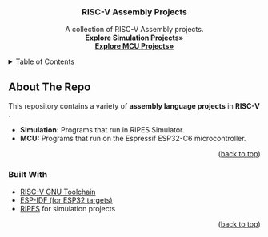 <!-- Improved compatibility of back to top link: See: https://github.com/othneildrew/Best-README-Template/pull/73 --> 
<a id="readme-top"></a>

<!-- PROJECT LOGO 
<br />
<div align="center">
  <a href="https://github.com/yusufkenaroglu/Assembly-Projects">
    <img src="images/logo.png" alt="Logo" width="80" height="80">
  </a>
-->
  <h3 align="center">RISC-V Assembly Projects</h3>

  <p align="center">
    A collection of RISC-V Assembly projects.
    <br />
    <a href="https://github.com/yusufkenaroglu/Assembly-Projects/tree/main/RISC-V/Simulation/README.md"><strong>Explore Simulation Projects»</strong></a>
    <br />
    <a href="https://github.com/yusufkenaroglu/Assembly-Projects/tree/main/RISC-V/MCU/README.md"><strong>Explore MCU Projects»</strong></a>
  </p>
</div>



<!-- TABLE OF CONTENTS -->
<details>
  <summary>Table of Contents</summary>
  <ol>
    <li>
      <a href="#about-the-project">About The Repo</a>
      <ul>
        <li><a href="#built-with">Built With</a></li>
      </ul>
    </li>
    <li>
      <a href="#getting-started">Getting Started</a>
      <ul>
        <li><a href="#prerequisites">Prerequisites</a></li>
        <li><a href="#installation">Installation</a></li>
      </ul>
    </li>
    <li><a href="#usage">Usage</a></li>
    <li><a href="#roadmap">Roadmap</a></li>
    <li><a href="#contributing">Contributing</a></li>
    <li><a href="#license">License</a></li>
    <li><a href="#contact">Contact</a></li>
    <li><a href="#acknowledgments">Acknowledgments</a></li>
  </ol>
</details>



<!-- ABOUT THE PROJECT -->
## About The Repo
<!-- IMAGES
[![Assembly Screenshot][product-screenshot]](https://github.com/yusufkenaroglu/Assembly-Projects) -->

This repository contains a variety of **assembly language projects** in **RISC-V** .  

- **Simulation:** Programs that run in RIPES Simulator.
- **MCU:** Programs that run on the Espressif ESP32-C6 microcontroller.

<p align="right">(<a href="#readme-top">back to top</a>)</p>


### Built With

* [RISC-V GNU Toolchain](https://github.com/riscv-collab/riscv-gnu-toolchain)
* [ESP-IDF (for ESP32 targets)](https://github.com/espressif/esp-idf)
* [RIPES](https://github.com/mortbopet/Ripes) for simulation projects

<p align="right">(<a href="#readme-top">back to top</a>)</p>
